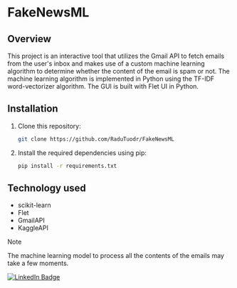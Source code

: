 # FakeNewsML

## Overview
This project is an interactive tool that utilizes the Gmail API to fetch emails from the user's inbox and makes use of a custom machine learning algorithm to determine whether the content of the email is spam or not. The machine learning algorithm is implemented in Python using the TF-IDF word-vectorizer algorithm. The GUI is built with Flet UI in Python.

## Installation
1. Clone this repository:
   ```bash
   git clone https://github.com/RaduTuodr/FakeNewsML
2. Install the required dependencies using pip:
   ```bash
   pip install -r requirements.txt
   
## Technology used

* scikit-learn 
* Flet
* GmailAPI
* KaggleAPI

> [!NOTE]  
> The machine learning model to process all the contents of the emails may take a few moments.

[![LinkedIn Badge](https://img.shields.io/badge/LinkedIn-0077B5?style=for-the-badge&logo=linkedin&logoColor=white)](https://www.linkedin.com/in/tudor-eduard-radu/)